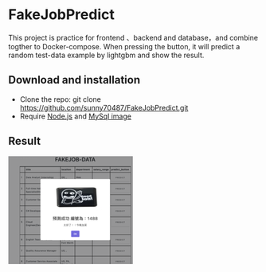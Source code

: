 # FakeJobPredict
This project is practice for frontend 、backend and database，and combine togther to Docker-compose.
When pressing the button, it will predict a random test-data example by lightgbm and show the result.

## Download and installation
* Clone the repo: git clone https://github.com/sunny70487/FakeJobPredict.git
* Require [Node.js](https://nodejs.org/en/) and [MySql image](https://hub.docker.com/_/mysql)

## Result
![Success](Success.png)
